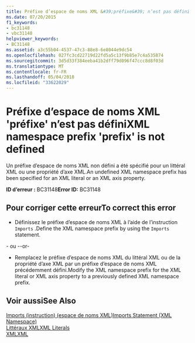 ```yaml
---
title: Préfixe d’espace de noms XML &#39;préfixe&#39; n’est pas défini
ms.date: 07/20/2015
f1_keywords:
- bc31148
- vbc31148
helpviewer_keywords:
- BC31148
ms.assetid: a3c55b04-4537-47c3-88e8-6e8044e9dc54
ms.openlocfilehash: 027fc3cd22719d22fd5a5c13f9b85e7c4a535874
ms.sourcegitcommit: 3d5d33f384eeba41b2dff79d096f47ccc8d8f03d
ms.translationtype: MT
ms.contentlocale: fr-FR
ms.lasthandoff: 05/04/2018
ms.locfileid: "33622029"
---
```

# <a name="xml-namespace-prefix-39prefix39-is-not-defined"></a><span data-ttu-id="1cbb4-102">Préfixe d’espace de noms XML &#39;préfixe&#39; n’est pas défini</span><span class="sxs-lookup"><span data-stu-id="1cbb4-102">XML namespace prefix &#39;prefix&#39; is not defined</span></span>
<span data-ttu-id="1cbb4-103">Un préfixe d’espace de noms XML non défini a été spécifié pour un littéral XML ou une propriété d’axe XML.</span><span class="sxs-lookup"><span data-stu-id="1cbb4-103">An undefined XML namespace prefix has been specified for an XML literal or an XML axis property.</span></span>  
  
 <span data-ttu-id="1cbb4-104">**ID d’erreur :** BC31148</span><span class="sxs-lookup"><span data-stu-id="1cbb4-104">**Error ID:** BC31148</span></span>  
  
## <a name="to-correct-this-error"></a><span data-ttu-id="1cbb4-105">Pour corriger cette erreur</span><span class="sxs-lookup"><span data-stu-id="1cbb4-105">To correct this error</span></span>  
  
-   <span data-ttu-id="1cbb4-106">Définissez le préfixe d’espace de noms XML à l’aide de l’instruction `Imports` .</span><span class="sxs-lookup"><span data-stu-id="1cbb4-106">Define the XML namespace prefix by using the `Imports` statement.</span></span>  
  
 <span data-ttu-id="1cbb4-107">- ou -</span><span class="sxs-lookup"><span data-stu-id="1cbb4-107">-or-</span></span>  
  
-   <span data-ttu-id="1cbb4-108">Remplacez le préfixe d’espace de noms XML du littéral XML ou de la propriété d’axe XML par un préfixe d’espace de noms XML précédemment défini.</span><span class="sxs-lookup"><span data-stu-id="1cbb4-108">Modify the XML namespace prefix for the XML literal or XML axis property to a previously defined XML namespace prefix.</span></span>  
  
## <a name="see-also"></a><span data-ttu-id="1cbb4-109">Voir aussi</span><span class="sxs-lookup"><span data-stu-id="1cbb4-109">See Also</span></span>  
 [<span data-ttu-id="1cbb4-110">Imports (instruction) (espace de noms XML)</span><span class="sxs-lookup"><span data-stu-id="1cbb4-110">Imports Statement (XML Namespace)</span></span>](../../visual-basic/language-reference/statements/imports-statement-xml-namespace.md)  
 [<span data-ttu-id="1cbb4-111">Littéraux XML</span><span class="sxs-lookup"><span data-stu-id="1cbb4-111">XML Literals</span></span>](../../visual-basic/language-reference/xml-literals/index.md)  
 [<span data-ttu-id="1cbb4-112">XML</span><span class="sxs-lookup"><span data-stu-id="1cbb4-112">XML</span></span>](../../visual-basic/programming-guide/language-features/xml/index.md)

